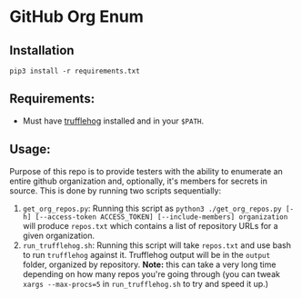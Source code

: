 # GitHub Org Enum

## Installation

```
pip3 install -r requirements.txt
```

## Requirements:

* Must have [trufflehog](https://github.com/trufflesecurity/truffleHog) installed and in your `$PATH`.

## Usage:

Purpose of this repo is to provide testers with the ability to enumerate an entire github organization and, optionally, it's members for secrets in source. This is done by running two scripts sequentially:

1. `get_org_repos.py`: Running this script as `python3 ./get_org_repos.py [-h] [--access-token ACCESS_TOKEN] [--include-members] organization` will produce `repos.txt` which contains a list of repository URLs for a given organization.
2. `run_trufflehog.sh`: Running this script will take `repos.txt` and use bash to run `trufflehog` against it. Trufflehog output will be in the `output` folder, organized by repository. **Note:** this can take a very long time depending on how many repos you're going through (you can tweak `xargs --max-procs=5` in `run_trufflehog.sh` to try and speed it up.)
